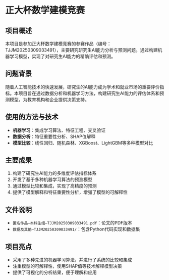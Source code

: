 # 正大杯数学建模竞赛

## 项目概述

本项目是参加正大杯数学建模竞赛的参赛作品（编号：TJJM20250309033491），主要研究研究生AI能力分析与预测问题。通过构建机器学习模型，实现了对研究生AI能力的精确评估和预测。

## 问题背景

随着人工智能技术的快速发展，研究生的AI能力成为学术和就业市场的重要评价指标。本项目旨在通过数据分析和机器学习方法，构建研究生AI能力的评估体系和预测模型，为教育机构和企业提供决策支持。

## 使用的方法与技术

- **机器学习**：集成学习算法、特征工程、交叉验证
- **数据分析**：特征重要性分析、SHAP值解释
- **模型比较**：线性回归、随机森林、XGBoost、LightGBM等多种模型对比

## 主要成果

1. 构建了研究生AI能力的多维度评估指标体系
2. 开发了基于多种机器学习算法的预测模型
3. 通过模型比较和集成，实现了高精度的预测
4. 提供了模型解释和特征重要性分析，增强了模型的可解释性

## 文件说明

- `匿名作品—本科生组—TJJM20250309033491.pdf`：论文的PDF版本
- `数据及其他—TJJM20250309033491/`：包含Python代码实现和数据集

## 项目亮点

- 采用了多种先进的机器学习算法，并进行了系统的比较和集成
- 注重模型的可解释性，使用SHAP值等技术解释模型决策
- 提供了可视化的分析结果，便于理解和应用